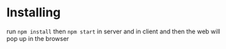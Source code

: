 
# Installing
run `npm install` 
then `npm start` in server and in client 
and then the web will pop up in the browser
